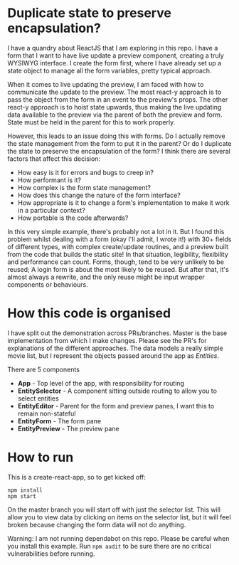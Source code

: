 # Duplicate state to preserve encapsulation?

I have a quandry about ReactJS that I am exploring in this repo. I have a form that I want to have live update a preview component, creating a truly WYSIWYG interface. I create the form first, where I have already set up a state object to manage all the form variables, pretty typical approach.

When it comes to live updating the preview, I am faced with how to communicate the update to the preview. The most react-y approach is to pass the object from the form in an event to the preview's props. The other react-y approach is to hoist state upwards, thus making the live updating data available to the preview via the parent of both the preview and form. State must be held in the parent for this to work properly.

However, this leads to an issue doing this with forms. Do I actually remove the state management from the form to put it in the parent? Or do I duplicate the state to preserve the encapsulation of the form? I think there are several factors that affect this decision:
- How easy is it for errors and bugs to creep in?
- How performant is it?
- How complex is the form state management?
- How does this change the nature of the form interface?
- How appropriate is it to change a form's implementation to make it work in a particular context?
- How portable is the code afterwards?

In this very simple example, there's probably not a lot in it. But I found this problem whilst dealing with a form (okay I'll admit, I wrote it!) with 30+ fields of different types, with complex create/update routines, and a preview built from the code that builds the static site! In that situation, legibility, flexibility and performance can count. Forms, though, tend to be very unlikely to be reused; A login form is about the most likely to be reused. But after that, it's almost always a rewrite, and the only reuse might be input wrapper components or behaviours.

# How this code is organised

I have split out the demonstration across PRs/branches. Master is the base implementation from which I make changes. Please see the PR's for explanations of the different approaches. The data models a really simple movie list, but I represent the objects passed around the app as _Entities_.

There are 5 components
- **App** - Top level of the app, with responsibility for routing
- **EntitySelector** - A component sitting outside routing to allow you to select entities
- **EntityEditor** - Parent for the form and preview panes, I want this to remain non-stateful
- **EntityForm** - The form pane
- **EntityPreview** - The preview pane

# How to run

This is a create-react-app, so to get kicked off:
```
npm install
npm start
```

On the master branch you will start off with just the selector list. This will allow you to view data by clicking on items on the selector list, but it will feel broken because changing the form data will not do anything.

Warning: I am not running dependabot on this repo. Please be careful when you install this example. Run `npm audit` to be sure there are no critical vulnerabilities before running.

